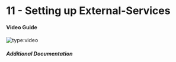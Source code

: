 # 11 - Setting up External-Services


#### Video Guide

![type:video](https://www.youtube.com/embed/iEBLwCWZuRg)


##### Additional Documentation
